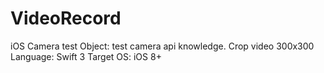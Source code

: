 # VideoRecord
iOS Camera test
Object: test camera api knowledge. Crop video 300x300 Language: Swift 3
Target OS: iOS 8+
